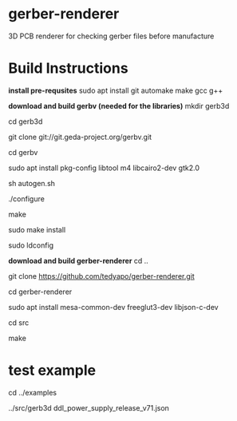 # gerber-renderer
3D PCB renderer for checking gerber files before manufacture

# Build Instructions

__install pre-requsites__
sudo apt install git automake make gcc g++

__download and build gerbv (needed for the libraries)__
mkdir gerb3d

cd gerb3d

git clone git://git.geda-project.org/gerbv.git

cd gerbv

sudo apt install pkg-config libtool m4 libcairo2-dev gtk2.0

sh autogen.sh

./configure

make

sudo make install

sudo ldconfig

__download and build gerber-renderer__
cd ..

git clone https://github.com/tedyapo/gerber-renderer.git

cd gerber-renderer

sudo apt install mesa-common-dev freeglut3-dev libjson-c-dev

cd src

make

# test example
cd ../examples

../src/gerb3d ddl_power_supply_release_v71.json

